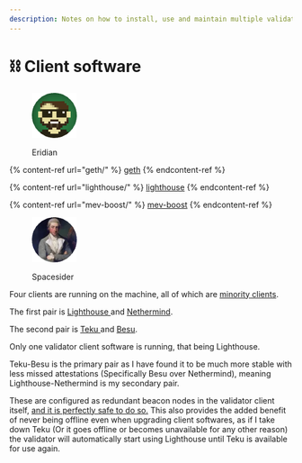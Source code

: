 ```yaml
---
description: Notes on how to install, use and maintain multiple validator clients.
---
```


# ⛓ Client software

<figure><img src="https://raw.githubusercontent.com/DVStakers/docs/main/.gitbook/assets/Eridian.png" alt=""><figcaption><p>Eridian</p></figcaption></figure>

{% content-ref url="geth/" %}
[geth](geth/)
{% endcontent-ref %}

{% content-ref url="lighthouse/" %}
[lighthouse](lighthouse/)
{% endcontent-ref %}

{% content-ref url="mev-boost/" %}
[mev-boost](mev-boost/)
{% endcontent-ref %}



<figure><img src="../../.gitbook/assets/Spacesider.png" alt=""><figcaption><p>Spacesider</p></figcaption></figure>

Four clients are running on the machine, all of which are [minority clients](https://clientdiversity.org/).

The first pair is [Lighthouse ](https://github.com/sigp/lighthouse/releases)and [Nethermind](https://github.com/NethermindEth/nethermind/releases).

The second pair is [Teku ](https://github.com/ConsenSys/teku/releases)and [Besu](https://github.com/hyperledger/besu/releases/tag/23.1.1).

Only one validator client software is running, that being Lighthouse.

Teku-Besu is the primary pair as I have found it to be much more stable with less missed attestations (Specifically Besu over Nethermind), meaning Lighthouse-Nethermind is my secondary pair.

These are configured as redundant beacon nodes in the validator client itself, [and it is perfectly safe to do so.](https://lighthouse-book.sigmaprime.io/redundancy.html) This also provides the added benefit of never being offline even when upgrading client softwares, as if I take down Teku (Or it goes offline or becomes unavailable for any other reason) the validator will automatically start using Lighthouse until Teku is available for use again.
